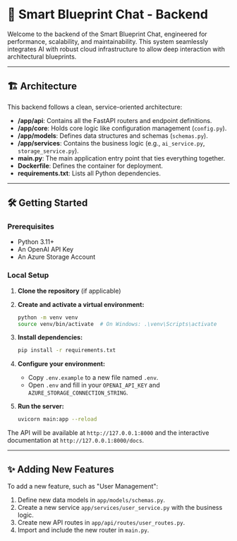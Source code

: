 # 🚀 Smart Blueprint Chat - Backend

Welcome to the backend of the Smart Blueprint Chat, engineered for performance, scalability, and maintainability. This system seamlessly integrates AI with robust cloud infrastructure to allow deep interaction with architectural blueprints.

---

## 🏗️ Architecture

This backend follows a clean, service-oriented architecture:

-   **/app/api**: Contains all the FastAPI routers and endpoint definitions.
-   **/app/core**: Holds core logic like configuration management (`config.py`).
-   **/app/models**: Defines data structures and schemas (`schemas.py`).
-   **/app/services**: Contains the business logic (e.g., `ai_service.py`, `storage_service.py`).
-   **main.py**: The main application entry point that ties everything together.
-   **Dockerfile**: Defines the container for deployment.
-   **requirements.txt**: Lists all Python dependencies.

---

## 🛠️ Getting Started

### Prerequisites

-   Python 3.11+
-   An OpenAI API Key
-   An Azure Storage Account

### Local Setup

1.  **Clone the repository** (if applicable)

2.  **Create and activate a virtual environment:**
    ```bash
    python -m venv venv
    source venv/bin/activate  # On Windows: .\venv\Scripts\activate
    ```

3.  **Install dependencies:**
    ```bash
    pip install -r requirements.txt
    ```

4.  **Configure your environment:**
    -   Copy `.env.example` to a new file named `.env`.
    -   Open `.env` and fill in your `OPENAI_API_KEY` and `AZURE_STORAGE_CONNECTION_STRING`.

5.  **Run the server:**
    ```bash
    uvicorn main:app --reload
    ```

The API will be available at `http://127.0.0.1:8000` and the interactive documentation at `http://127.0.0.1:8000/docs`.

---

## ✨ Adding New Features

To add a new feature, such as "User Management":

1.  Define new data models in `app/models/schemas.py`.
2.  Create a new service `app/services/user_service.py` with the business logic.
3.  Create new API routes in `app/api/routes/user_routes.py`.
4.  Import and include the new router in `main.py`.